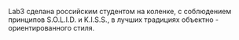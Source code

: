 Lab3 сделана российским студентом на коленке, с соблюдением принципов S.O.L.I.D. и K.I.S.S., в лучших традициях объектно - ориентированного стиля.
